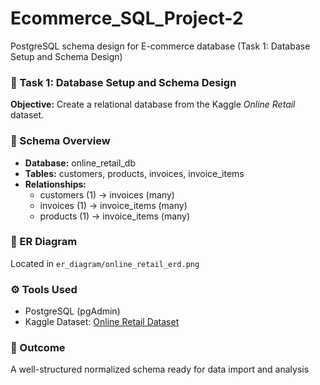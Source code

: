 # Ecommerce_SQL_Project-2
PostgreSQL schema design for E-commerce database (Task 1: Database Setup and Schema Design)

### 📌 Task 1: Database Setup and Schema Design
**Objective:** Create a relational database from the Kaggle *Online Retail* dataset.

### 🧱 Schema Overview
- **Database:** online_retail_db  
- **Tables:** customers, products, invoices, invoice_items  
- **Relationships:**
  - customers (1) → invoices (many)
  - invoices (1) → invoice_items (many)
  - products (1) → invoice_items (many)

### 🧩 ER Diagram
Located in `er_diagram/online_retail_erd.png`

### ⚙️ Tools Used
- PostgreSQL (pgAdmin)
- Kaggle Dataset: [Online Retail Dataset](https://www.kaggle.com/datasets/carrie1/ecommerce-data)

### 🏁 Outcome
A well-structured normalized schema ready for data import and analysis
